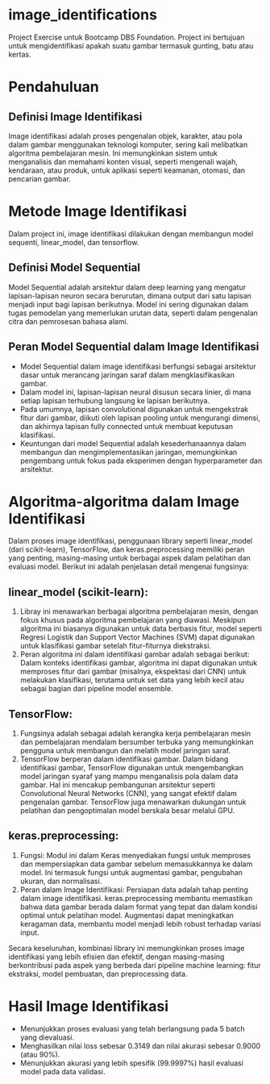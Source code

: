 # image_identifications
Project Exercise untuk Bootcamp DBS Foundation. Project ini bertujuan untuk mengidentifikasi apakah suatu gambar termasuk gunting, batu atau kertas.

# Pendahuluan
## Definisi Image Identifikasi
Image identifikasi adalah proses pengenalan objek, karakter, atau pola dalam gambar menggunakan teknologi komputer, sering kali melibatkan algoritma pembelajaran mesin. Ini memungkinkan sistem untuk menganalisis dan memahami konten visual, seperti mengenali wajah, kendaraan, atau produk, untuk aplikasi seperti keamanan, otomasi, dan pencarian gambar.

# Metode Image Identifikasi
Dalam project ini, image identifikasi dilakukan dengan membangun model sequenti, linear_model, dan tensorflow. 
## Definisi Model Sequential
Model Sequential adalah arsitektur dalam deep learning yang mengatur lapisan-lapisan neuron secara berurutan, dimana output dari satu lapisan menjadi input bagi lapisan berikutnya. Model ini sering digunakan dalam tugas pemodelan yang memerlukan urutan data, seperti dalam pengenalan citra dan pemrosesan bahasa alami.
## Peran Model Sequential dalam Image Identifikasi
- Model Sequential dalam image identifikasi berfungsi sebagai arsitektur dasar untuk merancang jaringan saraf dalam mengklasifikasikan gambar.
- Dalam model ini, lapisan-lapisan neural disusun secara linier, di mana setiap lapisan terhubung langsung ke lapisan berikutnya.
- Pada umumnya, lapisan convolutional digunakan untuk mengekstrak fitur dari gambar, diikuti oleh lapisan pooling untuk mengurangi dimensi, dan akhirnya lapisan fully connected untuk membuat keputusan klasifikasi.
- Keuntungan dari model Sequential adalah kesederhanaannya dalam membangun dan mengimplementasikan jaringan, memungkinkan pengembang untuk fokus pada eksperimen dengan hyperparameter dan arsitektur.

# Algoritma-algoritma dalam Image Identifikasi
Dalam proses image identifikasi, penggunaan library seperti linear_model (dari scikit-learn), TensorFlow, dan keras.preprocessing memiliki peran yang penting, masing-masing untuk berbagai aspek dalam pelatihan dan evaluasi model. Berikut ini adalah penjelasan detail mengenai fungsinya:

## linear_model (scikit-learn):
1. Libray ini menawarkan berbagai algoritma pembelajaran mesin, dengan fokus khusus pada algoritma pembelajaran yang diawasi. Meskipun algoritma ini biasanya digunakan untuk data berbasis fitur, model seperti Regresi Logistik dan Support Vector Machines (SVM) dapat digunakan untuk klasifikasi gambar setelah fitur-fiturnya diekstraksi.
2. Peran algoritma ini dalam identifikasi gambar adalah sebagai berikut:
   Dalam konteks identifikasi gambar, algoritma ini dapat digunakan untuk memproses fitur dari gambar (misalnya, ekspektasi dari CNN) untuk melakukan klasifikasi, terutama untuk set data yang lebih kecil atau sebagai bagian dari pipeline model ensemble.

## TensorFlow:
1. Fungsinya adalah sebagai adalah kerangka kerja pembelajaran mesin dan pembelajaran mendalam bersumber terbuka yang memungkinkan pengguna untuk membangun dan melatih model jaringan saraf.
2. TensorFlow berperan dalam identifikasi gambar. Dalam bidang identifikasi gambar, TensorFlow digunakan untuk mengembangkan model jaringan syaraf yang mampu menganalisis pola dalam data gambar. Hal ini mencakup pembangunan arsitektur seperti Convolutional Neural Networks (CNN), yang sangat efektif dalam pengenalan gambar. TensorFlow juga menawarkan dukungan untuk pelatihan dan pengoptimalan model berskala besar melalui GPU.

## keras.preprocessing:
1. Fungsi: Modul ini dalam Keras menyediakan fungsi untuk memproses dan mempersiapkan data gambar sebelum memasukkannya ke dalam model. Ini termasuk fungsi untuk augmentasi gambar, pengubahan ukuran, dan normalisasi.
2. Peran dalam Image Identifikasi: Persiapan data adalah tahap penting dalam image identifikasi. keras.preprocessing membantu memastikan bahwa data gambar berada dalam format yang tepat dan dalam kondisi optimal untuk pelatihan model. Augmentasi dapat meningkatkan keragaman data, membantu model menjadi lebih robust terhadap variasi input.

Secara keseluruhan, kombinasi library ini memungkinkan proses image identifikasi yang lebih efisien dan efektif, dengan masing-masing berkontribusi pada aspek yang berbeda dari pipeline machine learning: fitur ekstraksi, model pembuatan, dan preprocessing data.

# Hasil Image Identifikasi 
- Menunjukkan proses evaluasi yang telah berlangsung pada 5 batch yang dievaluasi.
- Menghasilkan nilai loss sebesar 0.3149 dan nilai akurasi sebesar 0.9000 (atau 90%).
- Menunjukkan akurasi yang lebih spesifik (99.9997%) hasil evaluasi model pada data validasi.
